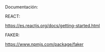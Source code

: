 Documentación:

REACT:

https://es.reactjs.org/docs/getting-started.html

FAKER:

https://www.npmjs.com/package/faker
